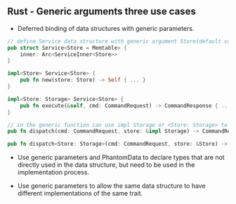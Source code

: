 ## Rust - Generic arguments three use cases

* Deferred binding of data structures with generic parameters.

```rust
// define Service data structure with generic argument Store(default value is Memtable)
pub struct Service<Store = Memtable> {
    inner: Arc<ServiceInner<Store>>
}

impl<Store> Service<Store> {
    pub fn new(store: Store) -> Self { ... }
}

impl<Store: Storage> Service<Store> {
    pub fn execute(&self, cmd: CommandRequest) -> CommandResponse { ... }
}

// in the generic function can use impl Storage or <Store: Storage> to restrict the argument
pub fn dispatch(cmd: CommandRequest, store: &impl Storage) -> CommandResponse { ... }

pub fn dispatch<Store: Storage>(cmd: CommandRequest, store: &Store) -> CommandResponse { ... }

```


* Use generic parameters and PhantomData to declare types that are not directly used in the data structure, but need to be used in the implementation process.

* Use generic parameters to allow the same data structure to have different implementations of the same trait.